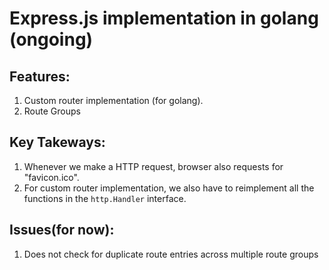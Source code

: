 # Express.js implementation in golang (ongoing)

## Features: 
1. Custom router implementation (for golang).
2. Route Groups 

## Key Takeways: 
1. Whenever we make a HTTP request, browser also requests for "favicon.ico".
2. For custom router implementation, we also have to reimplement all the functions in the `http.Handler` interface.

## Issues(for now): 
1. Does not check for duplicate route entries across multiple route groups